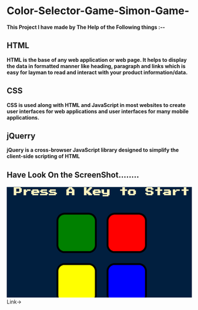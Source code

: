 # Color-Selector-Game-Simon-Game-

<b>This Project I have made by The Help of the Following things :--</b>
<h2>HTML</h2>
<p><b>HTML is the base of any web application or web page. It helps to display the data in formatted manner like heading, paragraph and links which is easy for layman to read and interact with your product information/data.</b></p>

<h2>CSS</h2>
<p><b>CSS is used along with HTML and JavaScript in most websites to create user interfaces for web applications and user interfaces for many mobile applications.</b></p>
<h2>jQuerry</h2>
<p><b>jQuery is a cross-browser JavaScript library designed to simplify the client-side scripting of HTML</b></p>
<h2> Have Look On the ScreenShot........</h2>
<img src=images/1.png></img>
Link->
